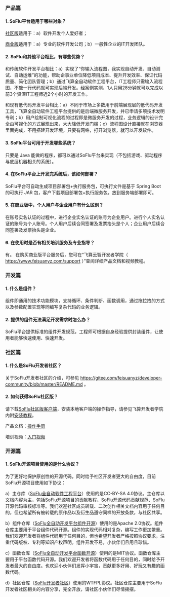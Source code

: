 ### 产品篇

#### 1. SoFlu平台适用于哪些对象？
[社区版](https://main.feisuanyz.com:8080/flow-community/feisuanyz-local-engine.zip)适用于：a）软件开发个人爱好者；

[商业版](https://www.feisuanyz.com/)适用于：a）专业的软件开发公司；b）一般性企业的IT开发团队。

#### 2. SoFlu和其他平台相比，有哪些优势？
和传统软件开发平台相比：a）实现了“你输入流程图，我实现自动开发、自动测试、自动运维”的功能，帮助企事业单位降低项目成本、提升开发效率、保证代码质量、简化团队管理；b）通过飞算全自动软件工程平台，IT工程师只需输入流程图，不敲一行代码就可实现后端开发。经案例实测，1人只用28分钟就可以完成以前3个资深IT工程师近2个小时的开发工作。

和现有低代码开发平台相比：a）不同于市场上多数用于前端展现层的低代码开发工具，飞算全自动软件工程平台提供的是后端微服务开发，并已申请多项技术发明专利；b）用户绘制可视化流程的过程即是微服务开发的过程，业务逻辑的设计完全由可视化的方式展现出来，大大降低开发门槛；c）流程图设计直接就在浏览器里面完成，不用搭建开发环境，只要有网络，打开浏览器，就可以开发软件。

#### 3. SoFlu平台可用于开发哪些系统？
只要是 Java 能做的程序，都可以通过SoFlu平台来实现（不包括游戏、驱动程序与底层机器相关的系统）。

#### 4. 在SoFlu平台上开发完系统后，该如何部署？
SoFlu平台可自动生成项目部署包+执行服务包，可执行文件是基于 Spring Boot 的可执行 JAR 包，客户下载项目部署包+执行服务包，放到服务端部署即可。

#### 5. 在商业版中，个人用户与企业用户有什么区别？
在账号实名认证的过程中，进行企业实名认证的账号为企业用户。进行个人实名认证的账号为个人账号。个人用户后续合同签署及发票抬头是个人；企业用户后续合同签署及发票抬头是企业。

#### 6. 在使用时是否有相关培训服务及专业指导？
有。
在购买商业版平台服务后，您可在“飞算云智开发者学院（ https://www.feisuanyz.com/support ）”查阅详细产品文档和视频教程。

### 开发篇

#### 1. 什么是组件？
组件即通用的技术功能模块，支持循环、条件判断、函数调用，通过拖拉拽的方式以及参数配置实现等同编写复杂代码的业务逻辑。

#### 2. 提供的组件无法满足开发需求时怎么办？
SoFlu平台提供标准的组件开发规范，工程师可根据自身经验提供封装组件，让使用者能够快速使用、快速开发。

### 社区篇

#### 1. 什么是SoFlu开发者社区？
关于SoFlu开发者社区的介绍，可参见 https://gitee.com/feisuanyz/developer-community/blob/master/README.md 。

#### 2. 如何获得SoFlu社区版？
请下载[SoFlu社区版客户端](https://main.feisuanyz.com:8080/flow-community/feisuanyz-local-engine.zip)，安装本地客户端的操作指导，请参见飞算开发者学院内附[安装教程](https://feisuanyz.com/support/helpCenter/)。

产品文档：[操作手册](https://feisuanyz.com/support/helpCenter/)

培训视频：[入门视频](https://feisuanyz.com/shortVideo/list/)

### 开源篇

#### 1. SoFlu开源项目使用的是什么协议？
为了更好地保护原创性的开源代码，同时给予社区开发者更大的自由度，目前SoFlu开源项目使用如下协议：

a）主仓库（[SoFlu全自动软件工程平台](https://gitee.com/feisuanyz/SoFlu-adp)）使用的是CC-BY-SA 4.0协议。主仓库以文档内容为主，包括SoFlu开源项目的贡献教程、SoFlu开源代码贡献规范、SoFlu开源代码审核标准等。我们欢迎社区成员转载、二次创作相关文档内容用于任何目的，但也希望所有被转载的原作品以及衍生品遵守同样的开放条款，与社区共享。

b）组件仓库（[SoFlu全自动开发平台组件开源](https://gitee.com/feisuanyz/adp-component)）使用的是Apache 2.0协议。组件仓库主要用于平台组件代码开源。组件的实现代码相对复杂，编写工作更加繁重。我们欢迎开发者将组件代码用于任何目的，但也希望开发者严格按照协议要求，注重代码版权、专利等知识产权声明。组件开发不易，小伙伴们且用且珍惜。

c）函数仓库（[SoFlu全自动开发平台函数开源](https://gitee.com/feisuanyz/adp-function)）使用的是MIT协议。函数仓库主要用于平台函数代码开源。我们欢迎开发者将函数代码用于任何目的，同时给予开发者最大的自由度。也欢迎小伙伴们发挥小宇宙，贡献更多好用、好玩又有趣的函数代码。

d）社区仓库（[SoFlu开发者社区](https://gitee.com/feisuanyz/developer-community)）使用的WTFPL协议。社区仓库主要用于SoFlu开发者社区相关的内容分享，完全开放，请社区小伙伴们尽情摇摆。
